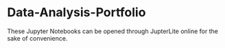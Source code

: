 # Data-Analysis-Portfolio
These Jupyter Notebooks can be opened through JupterLite online for the sake of convenience.
